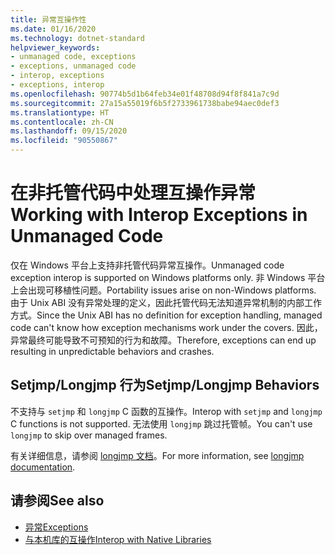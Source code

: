 ```yaml
---
title: 异常互操作性
ms.date: 01/16/2020
ms.technology: dotnet-standard
helpviewer_keywords:
- unmanaged code, exceptions
- exceptions, unmanaged code
- interop, exceptions
- exceptions, interop
ms.openlocfilehash: 90774b5d1b64feb34e01f48708d94f8f841a7c9d
ms.sourcegitcommit: 27a15a55019f6b5f2733961738babe94aec0def3
ms.translationtype: HT
ms.contentlocale: zh-CN
ms.lasthandoff: 09/15/2020
ms.locfileid: "90550867"
---
```

# <a name="working-with-interop-exceptions-in-unmanaged-code"></a><span data-ttu-id="cd627-102">在非托管代码中处理互操作异常</span><span class="sxs-lookup"><span data-stu-id="cd627-102">Working with Interop Exceptions in Unmanaged Code</span></span>

<span data-ttu-id="cd627-103">仅在 Windows 平台上支持非托管代码异常互操作。</span><span class="sxs-lookup"><span data-stu-id="cd627-103">Unmanaged code exception interop is supported on Windows platforms only.</span></span> <span data-ttu-id="cd627-104">非 Windows 平台上会出现可移植性问题。</span><span class="sxs-lookup"><span data-stu-id="cd627-104">Portability issues arise on non-Windows platforms.</span></span> <span data-ttu-id="cd627-105">由于 Unix ABI 没有异常处理的定义，因此托管代码无法知道异常机制的内部工作方式。</span><span class="sxs-lookup"><span data-stu-id="cd627-105">Since the Unix ABI has no definition for exception handling, managed code can't know how exception mechanisms work under the covers.</span></span> <span data-ttu-id="cd627-106">因此，异常最终可能导致不可预知的行为和故障。</span><span class="sxs-lookup"><span data-stu-id="cd627-106">Therefore, exceptions can end up resulting in unpredictable behaviors and crashes.</span></span>

## <a name="setjmplongjmp-behaviors"></a><span data-ttu-id="cd627-107">Setjmp/Longjmp 行为</span><span class="sxs-lookup"><span data-stu-id="cd627-107">Setjmp/Longjmp Behaviors</span></span>

<span data-ttu-id="cd627-108">不支持与 `setjmp` 和 `longjmp` C 函数的互操作。</span><span class="sxs-lookup"><span data-stu-id="cd627-108">Interop with `setjmp` and `longjmp` C functions is not supported.</span></span> <span data-ttu-id="cd627-109">无法使用 `longjmp` 跳过托管帧。</span><span class="sxs-lookup"><span data-stu-id="cd627-109">You can't use `longjmp` to skip over managed frames.</span></span>

<span data-ttu-id="cd627-110">有关详细信息，请参阅 [longjmp 文档](/cpp/c-runtime-library/reference/longjmp)。</span><span class="sxs-lookup"><span data-stu-id="cd627-110">For more information, see [longjmp documentation](/cpp/c-runtime-library/reference/longjmp).</span></span>

## <a name="see-also"></a><span data-ttu-id="cd627-111">请参阅</span><span class="sxs-lookup"><span data-stu-id="cd627-111">See also</span></span>

- [<span data-ttu-id="cd627-112">异常</span><span class="sxs-lookup"><span data-stu-id="cd627-112">Exceptions</span></span>](index.md)
- [<span data-ttu-id="cd627-113">与本机库的互操作</span><span class="sxs-lookup"><span data-stu-id="cd627-113">Interop with Native Libraries</span></span>](https://www.mono-project.com/docs/advanced/pinvoke/#runtime-exception-propagation)
